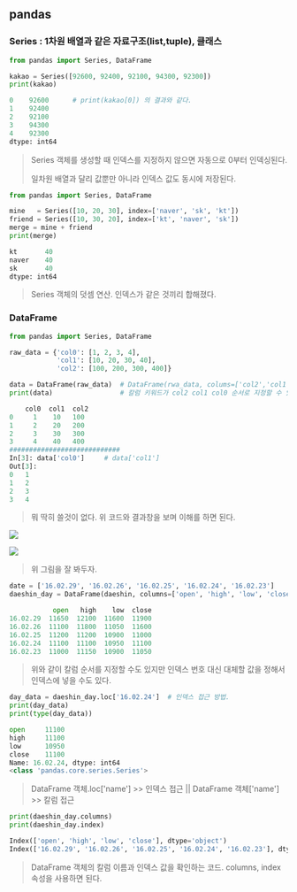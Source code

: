## pandas

### Series : 1차원 배열과 같은 자료구조(list,tuple), 클래스

```python
from pandas import Series, DataFrame

kakao = Series([92600, 92400, 92100, 94300, 92300])
print(kakao)
```

```python
0    92600		# print(kakao[0]) 의 결과와 같다.
1    92400
2    92100
3    94300
4    92300
dtype: int64
```

> Series 객체를 생성할 때 인덱스를 지정하지 않으면 자동으로 0부터 인덱싱된다.
>
> 일차원 배열과 달리 값뿐만 아니라 인덱스 값도 동시에 저장된다.

```python
from pandas import Series, DataFrame

mine   = Series([10, 20, 30], index=['naver', 'sk', 'kt'])
friend = Series([10, 30, 20], index=['kt', 'naver', 'sk'])
merge = mine + friend
print(merge)
```

```python
kt       40
naver    40
sk       40
dtype: int64
```

> Series 객체의 덧셈 연산. 인덱스가 같은 것끼리 합해졌다.

### DataFrame

```python
from pandas import Series, DataFrame

raw_data = {'col0': [1, 2, 3, 4],
            'col1': [10, 20, 30, 40],
            'col2': [100, 200, 300, 400]}

data = DataFrame(raw_data)	# DataFrame(rwa_data, colums=['col2','col1','col0'])
print(data)					# 칼럼 키워드가 col2 col1 col0 순서로 지정할 수 있다.
```

```python
    col0  col1  col2
0     1    10   100
1     2    20   200
2     3    30   300
3     4    40   400
############################
In[3]: data['col0']		# data['col1']
Out[3]:
0	1
1	2
2	3
3	4
```

> 뭐 딱히 쓸것이 없다. 위 코드와 결과창을 보며 이해를 하면 된다.

![](C:\Users\달려라\Pictures\Screenshots\스크린샷(17).png)

![](C:\Users\달려라\Pictures\Screenshots\스크린샷(18).png)

> 위 그림을 잘 봐두자.

```python
date = ['16.02.29', '16.02.26', '16.02.25', '16.02.24', '16.02.23']
daeshin_day = DataFrame(daeshin, columns=['open', 'high', 'low', 'close'], index=date)
```

```python
           open   high    low  close
16.02.29  11650  12100  11600  11900
16.02.26  11100  11800  11050  11600
16.02.25  11200  11200  10900  11000
16.02.24  11100  11100  10950  11100
16.02.23  11000  11150  10900  11050
```

> 위와 같이 칼럼 순서를 지정할 수도 있지만 인덱스 번호 대신 대체할 값을 정해서 인덱스에 넣을 수도 있다.

```python
day_data = daeshin_day.loc['16.02.24']	# 인덱스 접근 방법.
print(day_data)
print(type(day_data))
```

```python
open     11100
high     11100
low      10950
close    11100
Name: 16.02.24, dtype: int64
<class 'pandas.core.series.Series'>
```

> DataFrame 객체.loc['name'] >> 인덱스 접근 || DataFrame 객체['name'] >> 칼럼 접근

```python
print(daeshin_day.columns)
print(daeshin_day.index)

Index(['open', 'high', 'low', 'close'], dtype='object')
Index(['16.02.29', '16.02.26', '16.02.25', '16.02.24', '16.02.23'], dtype='object')
```

> DataFrame 객체의 칼럼 이름과 인덱스 값을 확인하는 코드. columns, index 속성을 사용하면 된다.